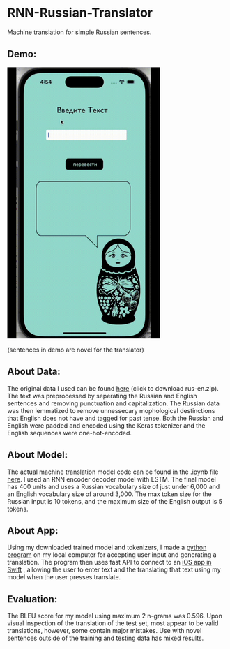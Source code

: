 # RNN-Russian-Translator
Machine translation for simple Russian sentences. 
## Demo:
<img src="demoTranslateApp.gif" width=350>

(sentences in demo are novel for the translator) 

## About Data:
The original data I used can be found [here](https://www.manythings.org/anki/)  (click to download rus-en.zip). The text was preprocessed by seperating the Russian and English sentences and removing punctuation and capitalization. The Russian data was then lemmatized to remove unnessecary mophological destinctions that English does not have and tagged for past tense. Both the Russian and English were padded and encoded using the Keras tokenizer and the English sequences were one-hot-encoded.
## About Model:
The actual machine translation model code can be found in the .ipynb file [here](simple_translator.ipynb). 
I used an RNN encoder decoder model with LSTM. The final model has 400 units and uses a Russian vocabulary size of just under 6,000 and an English vocabulary size of around 3,000. The max token size for the Russian input is 10 tokens, and the maximum size of the English output is 5 tokens. 
## About App: 
Using my downloaded trained model and tokenizers, I made a [python program](pythonAPI_to_swift.py) on my local computer for accepting user input and generating a translation. The program then uses fast API to connect to an [iOS app in Swift](SwiftCode/translationVC.swift) , allowing the user to enter text and the translating that text using my model when the user presses translate. 
## Evaluation:
The BLEU score for my model using maximum 2 n-grams was 0.596. Upon visual inspection of the translation of the test set, most appear to be valid translations, however, some contain major mistakes. Use with novel sentences outside of the training and testing data has mixed results. 
